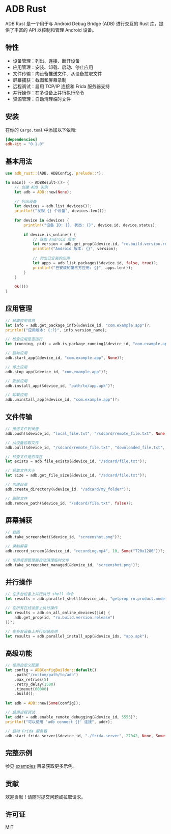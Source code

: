 # ADB Rust

ADB Rust 是一个用于与 Android Debug Bridge (ADB) 进行交互的 Rust 库，提供了丰富的 API 以控制和管理 Android 设备。

## 特性

- 设备管理：列出、连接、断开设备
- 应用管理：安装、卸载、启动、停止应用
- 文件传输：向设备推送文件、从设备拉取文件
- 屏幕捕获：截图和屏幕录制
- 远程调试：启用 TCP/IP 连接和 Frida 服务器支持
- 并行操作：在多设备上并行执行命令
- 资源管理：自动清理临时文件

## 安装

在你的 `Cargo.toml` 中添加以下依赖:

```toml
[dependencies]
adb-kit = "0.1.0"
```

## 基本用法

```rust
use adb_rust::{ADB, ADBConfig, prelude::*};

fn main() -> ADBResult<()> {
    // 创建 ADB 实例
    let adb = ADB::new(None);
    
    // 列出设备
    let devices = adb.list_devices()?;
    println!("发现 {} 个设备", devices.len());
    
    for device in &devices {
        println!("设备 ID: {}, 状态: {}", device.id, device.status);
        
        if device.is_online() {
            // 获取 Android 版本
            let version = adb.get_prop(&device.id, "ro.build.version.release")?;
            println!("Android 版本: {}", version);
            
            // 列出已安装的应用
            let apps = adb.list_packages(&device.id, false, true)?;
            println!("已安装的第三方应用: {}", apps.len());
        }
    }
    
    Ok(())
}
```

## 应用管理

```rust
// 获取应用信息
let info = adb.get_package_info(&device_id, "com.example.app")?;
println!("应用版本: {:?}", info.version_name);

// 检查应用是否运行
let (running, pid) = adb.is_package_running(&device_id, "com.example.app")?;

// 启动应用
adb.start_app(&device_id, "com.example.app", None)?;

// 停止应用
adb.stop_app(&device_id, "com.example.app")?;

// 安装应用
adb.install_app(&device_id, "path/to/app.apk")?;

// 卸载应用
adb.uninstall_app(&device_id, "com.example.app")?;
```

## 文件传输

```rust
// 推送文件到设备
adb.push(&device_id, "local_file.txt", "/sdcard/remote_file.txt", None)?;

// 从设备拉取文件
adb.pull(&device_id, "/sdcard/remote_file.txt", "downloaded_file.txt", None)?;

// 检查文件是否存在
let exists = adb.file_exists(&device_id, "/sdcard/file.txt")?;

// 获取文件大小
let size = adb.get_file_size(&device_id, "/sdcard/file.txt")?;

// 创建目录
adb.create_directory(&device_id, "/sdcard/my_folder")?;

// 删除文件
adb.remove_path(&device_id, "/sdcard/file.txt", false)?;
```

## 屏幕捕获

```rust
// 截图
adb.take_screenshot(&device_id, "screenshot.png")?;

// 录制屏幕
adb.record_screen(&device_id, "recording.mp4", 10, Some("720x1280"))?;

// 使用资源管理器自动清理临时文件
adb.take_screenshot_managed(&device_id, "screenshot.png")?;
```

## 并行操作

```rust
// 在多台设备上并行执行 shell 命令
let results = adb.parallel_shell(&device_ids, "getprop ro.product.model");

// 在所有在线设备上执行操作
let results = adb.on_all_online_devices(|id| {
    adb.get_prop(id, "ro.build.version.release")
})?;

// 在多台设备上并行安装应用
let results = adb.parallel_install_app(&device_ids, "app.apk");
```

## 高级功能

```rust
// 使用自定义配置
let config = ADBConfigBuilder::default()
    .path("/custom/path/to/adb")
    .max_retries(5)
    .retry_delay(1500)
    .timeout(60000)
    .build();
    
let adb = ADB::new(Some(config));

// 启用远程调试
let addr = adb.enable_remote_debugging(&device_id, 5555)?;
println!("可以使用 'adb connect {}' 连接", addr);

// 启动 Frida 服务器
adb.start_frida_server(&device_id, "./frida-server", 27042, None, Some(true))?;
```

## 完整示例

参见 [examples](examples/) 目录获取更多示例。

## 贡献

欢迎贡献！请随时提交问题或拉取请求。

## 许可证

MIT
